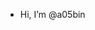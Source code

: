 - Hi, I’m @a05bin


<!---
a05bin/a05bin is a ✨ special ✨ repository because its `README.md` (this file) appears on your GitHub profile.
You can click the Preview link to take a look at your changes.
--->
